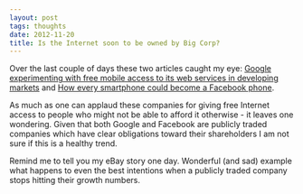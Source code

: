 ```yaml
---
layout: post
tags: thoughts
date: 2012-11-20
title: Is the Internet soon to be owned by Big Corp?
---
```

Over the last couple of days these two articles caught my eye: [Google experimenting with free mobile access to its web services in developing markets](http://www.theverge.com/2012/11/8/3617164/google-free-zone-mobile-internet-access-philippines) and [How every smartphone could become a Facebook phone](http://www.theverge.com/2012/11/16/3653848/why-every-phone-could-be-a-facebook-phone).

As much as one can applaud these companies for giving free Internet access to people who might not be able to afford it otherwise - it leaves one wondering. Given that both Google and Facebook are publicly traded companies which have clear obligations toward their shareholders I am not sure if this is a healthy trend.

Remind me to tell you my eBay story one day. Wonderful (and sad) example what happens to even the best intentions when a publicly traded company stops hitting their growth numbers.